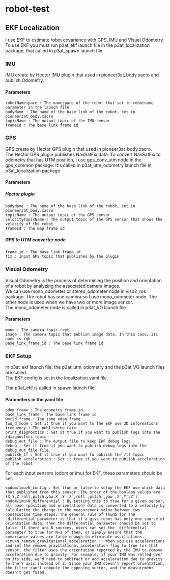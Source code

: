 # robot-test

## EKF Localization
I use EKF to estimate robot covariance with GPS, IMU and Visual Odometry.</br>
To use EKF you must run p3at_ekf launch file in the p3at_localization package, that called in p3at_spawn launch file.

### IMU
IMU create by Hector IMU plugin that used in pioneer3at_body.xacro and publish Odometry.

#### Parameters
```
robotNamespace : The namespace of the robot that set in robotname parameter in the launch file
bodyName : The name of the base link of the robot, set in pioneer3at_body.xacro
topicName : The output topic of the IMU sensor
frameId : The base link frame id
```

### GPS
GPS create by Hector GPS plugin that used in pioneer3at_body.xacro.</br>
The Hector GPS plugin publishes NavSatFix data. To convert NavSatFix to odometry that has UTM position, I use gps_conv_utm node in the gps_common package. It's called in p3at_utm_odometry launch file in p3at_localization package.

#### Parameters
##### Hector plugin
```robotNamespace : The namespace of the robot that set in robotname parameter in the launch file
bodyName : The name of the base link of the robot, set in pioneer3at_body.xacro
topicName : The output topic of the GPS sensor
velocityTopicName : The output topic of the GPS sensor that shows the velocity of the robot
frameId : The map frame id
```
##### GPS to UTM converter node
```odom : Output odometry name
frame_id : The base link frame id
fix : Input GPS topic that publishes by the plugin
```

### Visual Odometry
Visual Odometry is the process of determining the position and orientation of a robot by analyzing the associated camera images.</br>
We can use mono_odometer or stereo_odometer node in viso2_ros package. The robot has one camera so I use mono_odometer node. The other node is used when we have two or more image sensor.</br>
The mono_odometer node is called in p3at_VO launch file.

#### Parameters
```sensor_frame_id : The input camera frame
mono : The camera topic root
image : The camera topic that publish image data. In this case, its name is rgb
base_link_frame_id : The base link frame id
```

### EKF Setup
In p3at_ekf launch file, the p3at_utm_odometry and the p3at_VO launch files are called.</br>
The EKF config is set in the localization.yaml file.</br>

The p3at_ekf is called in spawn launch file.

#### Parameters in the yaml file
```map_frame : The map frame id
odom_frame : The odometry frame id
base_link_frame : The base link frame id
world_frame : The same odom_frame
two_d_mode : Set it true if you want to the EKF use 3D informations
frequency : The publishing rate
print_diagnostics : Set it true if you want to publish logs into the /diagnostics topic
debug_out_file : The output file to keep EKF debug logs
debug : Set it true if you want to publish debug logs into the debug_out_file file.
publish_tf : Set it true if you want to publish the /tf topic
publish_acceleration : Set it true if you want to publish acceleration of the robot
```
For each input sensors (odom or imu) for EKF, these parameters should be set:
```<odom/imu>N : The name of the topic that the data is published in it.
<odom/imu>N_config : Set true or false to setup the EKF use which data that published from this sensor. The order of the boolean values are (X,Y,Z,roll,pitch,yaw,X˙,Y˙,Z˙,roll˙,pitch˙,yaw˙,X¨,Y¨,Z¨)
<odom/imu>N_differential : By setting this to true for a given sensor, all pose (position and orientation) data is converted to a velocity by calculating the change in the measurement value between two consecutive time steps. The general rule of thumb for the _differential parameter is that if a give robot has only one source of orientation data, then the differential parameter should be set to false. If there are N sources, users can set the _differential parameter to true for N−1 of them, or simply ensure that the covariance values are large enough to eliminate oscillations.
<imu>N_remove_gravitational_acceleration :  When you use accelerations and set the remove_gravitational_acceleration flag to true for that sensor, the filter uses the orientation reported by the IMU to remove acceleration due to gravity. For example, if your IMU was rolled over on its side, we'd need to subtract or add acceleration due to gravity to the Y axis instead of Z. Since your IMU doesn't report orientation, the filter can't compute the opposing vector, and the measurement doesn't get fused.
